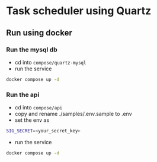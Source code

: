 # Task scheduler using Quartz

## Run using docker

### Run the mysql db

- cd into `compose/quartz-mysql`
- run the service

```bash
docker compose up -d
```

### Run the api

- cd into `compose/api`
- copy and rename ./samples/.env.sample to .env
- set the env as

```bash
SIG_SECRET=<your_secret_key>
```

- run the service

```bash
docker compose up -d
```
